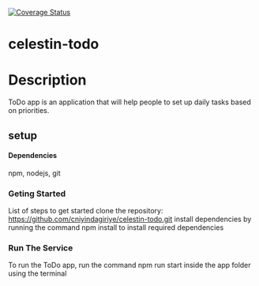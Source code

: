 [![Coverage Status](https://coveralls.io/repos/github/cniyindagiriye/celestin-todo/badge.svg?branch=develop)](https://coveralls.io/github/cniyindagiriye/celestin-todo?branch=develop)

# celestin-todo

# Description

ToDo app is an application that will help people to set up daily tasks based on priorities.

## setup

#### Dependencies

npm, nodejs, git

### Geting Started

List of steps to get started
clone the repository: https://github.com/cniyindagiriye/celestin-todo.git
install dependencies by running the command npm install to install required dependencies

### Run The Service

To run the ToDo app, run the command npm run start inside the app folder using the terminal
